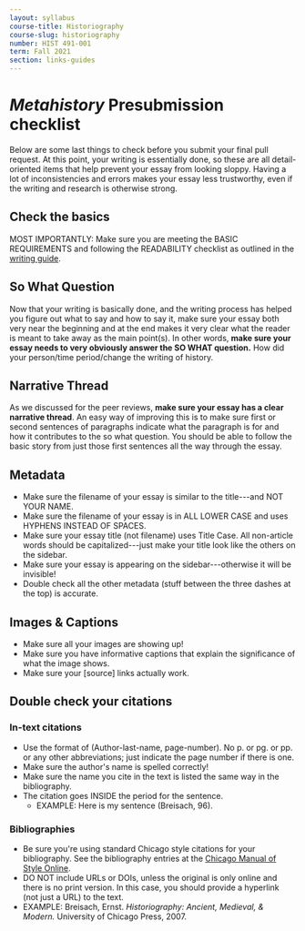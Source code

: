 ```yaml
---
layout: syllabus
course-title: Historiography
course-slug: historiography
number: HIST 491-001
term: Fall 2021
section: links-guides
---
```


# _Metahistory_ Presubmission checklist
Below are some last things to check before you submit your final pull request. At this point, your writing is essentially done, so these are all detail-oriented items that help prevent your essay from looking sloppy. Having a lot of inconsistencies and errors makes your essay less trustworthy, even if the writing and research is otherwise strong.

## Check the basics
MOST IMPORTANTLY: Make sure you are meeting the BASIC REQUIREMENTS and following the READABILITY checklist as outlined in the [writing guide](metahistory-guide).

## So What Question
Now that your writing is basically done, and the writing process has helped you figure out what to say and how to say it, make sure your essay both very near the beginning and at the end makes it very clear what the reader is meant to take away as the main point(s). In other words, **make sure your essay needs to very obviously answer the SO WHAT question.** How did your person/time period/change the writing of history.

## Narrative Thread
As we discussed for the peer reviews, **make sure your essay has a clear narrative thread**. An easy way of improving this is to make sure first or second sentences of paragraphs indicate what the paragraph is for and how it contributes to the so what question. You should be able to follow the basic story from just those first sentences all the way through the essay.


## Metadata
- Make sure the filename of your essay is similar to the title---and NOT YOUR NAME.
- Make sure the filename of your essay is in ALL LOWER CASE and uses HYPHENS INSTEAD OF SPACES.
- Make sure your essay title (not filename) uses Title Case. All non-article words should be capitalized---just make your title look like the others on the sidebar.
- Make sure your essay is appearing on the sidebar---otherwise it will be invisible!
- Double check all the other metadata (stuff between the three dashes at the top) is accurate.


## Images & Captions
- Make sure all your images are showing up!
- Make sure you have informative captions that explain the significance of what the image shows.
- Make sure your [source] links actually work.


## Double check your citations

### In-text citations
- Use the format of (Author-last-name, page-number). No p. or pg. or pp. or any other abbreviations; just indicate the page number if there is one.
- Make sure the author's name is spelled correctly!
- Make sure the name you cite in the text is listed the same way in the bibliography.
- The citation goes INSIDE the period for the sentence.
  - EXAMPLE: Here is my sentence (Breisach, 96).

### Bibliographies
- Be sure you're using standard Chicago style citations for your bibliography. See the bibliography entries at the [Chicago Manual of Style Online](https://www.chicagomanualofstyle.org/tools_citationguide/citation-guide-1.html).
- DO NOT include URLs or DOIs, unless the original is only online and there is no print version. In this case, you should provide a hyperlink (not just a URL) to the text.
- EXAMPLE: Breisach, Ernst. _Historiography: Ancient, Medieval, & Modern._ University of Chicago Press, 2007.
